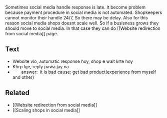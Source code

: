 Sometimes social media handle response is late. It become problem because payment procedure in social media is not automated. Shopkeepers cannot monitor their handle 24/7, So there may be delay. Also for this reason social media shops doesnt scale well. So if a busisness grows they should move to social media. In that case they can do [[Website redirection from social media]] page. 

## Text
- Website vlo, automatic response hoy, shop e wait krte hoy
- Khrp lge, reply pawa jay na
-        answer:  it is bad cause: get bad product(experience from myself and other) 

## Related
- [[Website redirection from social media]]
- [[Scaling shops in social media]]